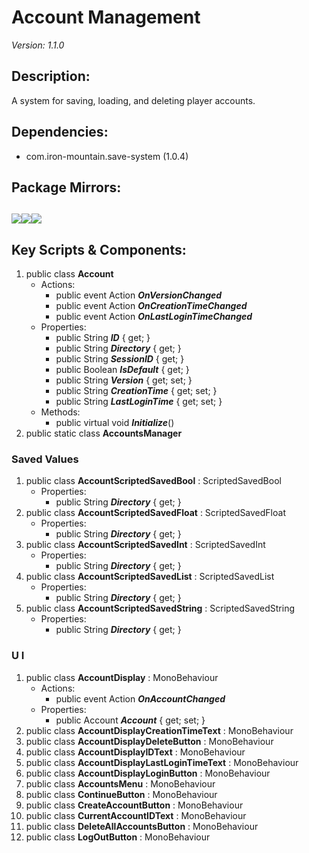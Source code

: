 # Account Management
*Version: 1.1.0*
## Description: 
A system for saving, loading, and deleting player accounts.
## Dependencies: 
* com.iron-mountain.save-system (1.0.4)
## Package Mirrors: 
[<img src='https://img.itch.zone/aW1nLzEzNzQ2ODg3LnBuZw==/original/npRUfq.png'>](https://github.com/Iron-Mountain-Software/account-management.git)[<img src='https://img.itch.zone/aW1nLzEzNzQ2ODkyLnBuZw==/original/Fq0ORM.png'>](https://www.npmjs.com/package/com.iron-mountain.account-management)[<img src='https://img.itch.zone/aW1nLzEzNzQ2ODk4LnBuZw==/original/Rv4m96.png'>](https://iron-mountain.itch.io/account-management)
---
## Key Scripts & Components: 
1. public class **Account**
   * Actions: 
      * public event Action ***OnVersionChanged*** 
      * public event Action ***OnCreationTimeChanged*** 
      * public event Action ***OnLastLoginTimeChanged*** 
   * Properties: 
      * public String ***ID***  { get; }
      * public String ***Directory***  { get; }
      * public String ***SessionID***  { get; }
      * public Boolean ***IsDefault***  { get; }
      * public String ***Version***  { get; set; }
      * public String ***CreationTime***  { get; set; }
      * public String ***LastLoginTime***  { get; set; }
   * Methods: 
      * public virtual void ***Initialize***()
1. public static class **AccountsManager**
### Saved Values
1. public class **AccountScriptedSavedBool** : ScriptedSavedBool
   * Properties: 
      * public String ***Directory***  { get; }
1. public class **AccountScriptedSavedFloat** : ScriptedSavedFloat
   * Properties: 
      * public String ***Directory***  { get; }
1. public class **AccountScriptedSavedInt** : ScriptedSavedInt
   * Properties: 
      * public String ***Directory***  { get; }
1. public class **AccountScriptedSavedList** : ScriptedSavedList
   * Properties: 
      * public String ***Directory***  { get; }
1. public class **AccountScriptedSavedString** : ScriptedSavedString
   * Properties: 
      * public String ***Directory***  { get; }
### U I
1. public class **AccountDisplay** : MonoBehaviour
   * Actions: 
      * public event Action ***OnAccountChanged*** 
   * Properties: 
      * public Account ***Account***  { get; set; }
1. public class **AccountDisplayCreationTimeText** : MonoBehaviour
1. public class **AccountDisplayDeleteButton** : MonoBehaviour
1. public class **AccountDisplayIDText** : MonoBehaviour
1. public class **AccountDisplayLastLoginTimeText** : MonoBehaviour
1. public class **AccountDisplayLoginButton** : MonoBehaviour
1. public class **AccountsMenu** : MonoBehaviour
1. public class **ContinueButton** : MonoBehaviour
1. public class **CreateAccountButton** : MonoBehaviour
1. public class **CurrentAccountIDText** : MonoBehaviour
1. public class **DeleteAllAccountsButton** : MonoBehaviour
1. public class **LogOutButton** : MonoBehaviour

